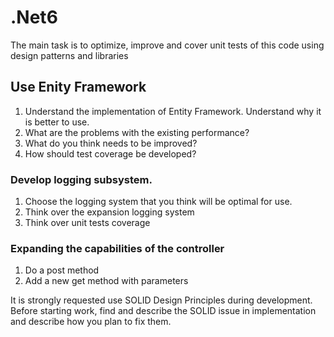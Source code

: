 # .Net6
The main task is to optimize, improve and cover unit tests of this code using design patterns and libraries

## Use Enity Framework
1. Understand the implementation of Entity Framework. Understand why it is better to use.
2. What are the problems with the existing performance? 
3. What do you think needs to be improved?
4. How should test coverage be developed?

### Develop logging subsystem.
1. Choose the logging system that you think will be optimal for use.
2. Think over the expansion logging system
3. Think over unit tests coverage

### Expanding the capabilities of the controller
1. Do a post method
2. Add a new get method with parameters


It is strongly requested use SOLID Design Principles during development. Before starting work, find and describe the SOLID issue in implementation and describe how you plan to fix them.